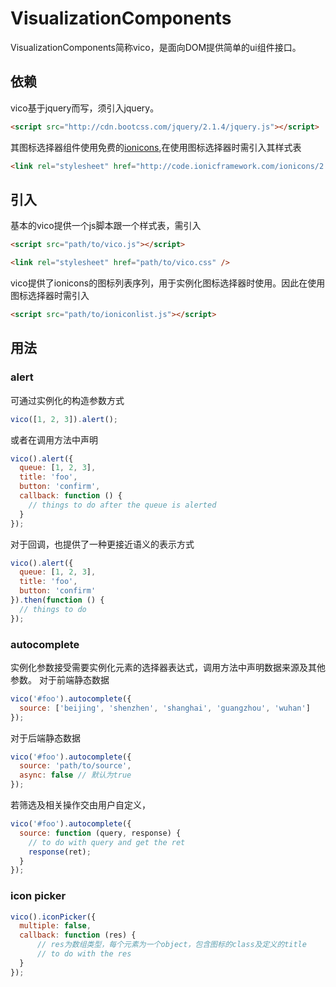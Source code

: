 # VisualizationComponents
VisualizationComponents简称vico，是面向DOM提供简单的ui组件接口。

## 依赖
vico基于jquery而写，须引入jquery。
```html
<script src="http://cdn.bootcss.com/jquery/2.1.4/jquery.js"></script>
```
其图标选择器组件使用免费的[ionicons](http://ionicons.com/),在使用图标选择器时需引入其样式表
```html
<link rel="stylesheet" href="http://code.ionicframework.com/ionicons/2.0.1/css/ionicons.min.css" />
```

## 引入
基本的vico提供一个js脚本跟一个样式表，需引入
```html
<script src="path/to/vico.js"></script>
```
```html
<link rel="stylesheet" href="path/to/vico.css" />
```
vico提供了ionicons的图标列表序列，用于实例化图标选择器时使用。因此在使用图标选择器时需引入
```html
<script src="path/to/ioniconlist.js"></script>
```

## 用法

### alert

可通过实例化的构造参数方式
```javascript
vico([1, 2, 3]).alert();
```
或者在调用方法中声明
```javascript
vico().alert({
  queue: [1, 2, 3],
  title: 'foo',
  button: 'confirm',
  callback: function () {
    // things to do after the queue is alerted
  }
});
```
对于回调，也提供了一种更接近语义的表示方式
```javascript
vico().alert({
  queue: [1, 2, 3],
  title: 'foo',
  button: 'confirm'
}).then(function () {
  // things to do
});
```

### autocomplete
实例化参数接受需要实例化元素的选择器表达式，调用方法中声明数据来源及其他参数。
对于前端静态数据
```javascript
vico('#foo').autocomplete({
  source: ['beijing', 'shenzhen', 'shanghai', 'guangzhou', 'wuhan']
});
```
对于后端静态数据
```javascript
vico('#foo').autocomplete({
  source: 'path/to/source',
  async: false // 默认为true
});
```
若筛选及相关操作交由用户自定义，
```javascript
vico('#foo').autocomplete({
  source: function (query, response) {
    // to do with query and get the ret
    response(ret);
  }
});
```

### icon picker
```javascript
vico().iconPicker({
  multiple: false,
  callback: function (res) {
      // res为数组类型，每个元素为一个object，包含图标的class及定义的title
      // to do with the res
  }
});
```
